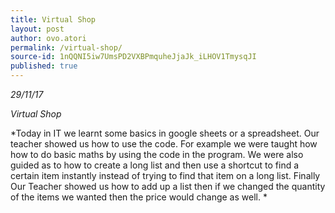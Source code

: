 ```yaml
---
title: Virtual Shop
layout: post
author: ovo.atori
permalink: /virtual-shop/
source-id: 1nQQNI5iw7UmsPD2VXBPmquheJjaJk_iLHOV1TmysqJI
published: true
---
```

*29/11/17*

*Virtual Shop*

*Today in IT we learnt some basics in google sheets or a spreadsheet. Our teacher showed us how to use the code. For example we were taught how how to do basic maths by using the code in the program. We were also guided as to how to create a long list and then use a shortcut to find a certain item instantly instead of trying to find that item on a long list. Finally Our Teacher showed us how to add up a list then if we changed the quantity of the items we wanted then the price would change as well. *

